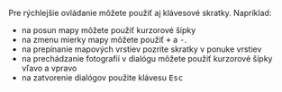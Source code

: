 Pre rýchlejšie ovládanie môžete použiť aj klávesové skratky. Napríklad:

* na posun mapy môžete použiť kurzorové šípky
* na zmenu mierky mapy môžete použiť <kbd>+</kbd> a <kbd>-</kbd>.
* na prepínanie mapových vrstiev pozrite skratky v ponuke vrstiev
* na prechádzanie fotografií v dialógu môžete použiť kurzorové šípky vľavo a vpravo
* na zatvorenie dialógov použite klávesu <kbd>Esc</kbd>
